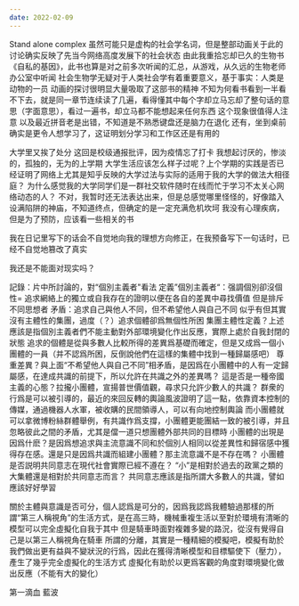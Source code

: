 ```yaml
---
date: 2022-02-09
---
```

Stand alone complex
虽然可能只是虚构的社会学名词，但是整部动画关于此的讨论确实反映了先当今网络高度发展下的社会状态
由此我重拾忘却已久的生物书《自私的基因》，此书也算是对之前多次听闻的汇总，从游戏，从久远的生物老师办公室中听闻
社会生物学无疑对于人类社会学有着重要意义，基于事实：人类是动物的一员
动画的探讨很明显大量吸取了这部书的精神
不知为何看书看到一半看不下去，就是同一章节连续读了几遍，看得懂其中每个字却立马忘却了整句话的意思（字面意思），看过一遍书，却立马都不能想起来任何东西
这个现象很值得人注意
以及最近拼音老是出错，不知道是不熟悉键盘还是脑力在退化
还有，坐到桌前确实是更令人想学习了，这证明划分学习和工作区还是有用的

大学里又挨了处分
这回是校级通报批评，因为疫情忘了打卡
我想起讨厌的，惨淡的，孤独的，无为的上学期 大学生活应该怎么样子过呢？上个学期的实践是否已经证明了网络上尤其是知乎反映的大学过法与实际的适用于我的大学的做法大相径庭？
为什么感觉我的大学同学们是一群社交软件随时在线而忙于学习不太关心网络动态的人？
不对，我暂时还无法表达出来，但是总感觉哪里怪怪的，好像踏入设满陷阱的神庙，不知道终点，但确定的是一定充满危机坎坷
我没有心理疾病，但是为了预防，应该看一些相关的书

我在日记里写下的话会不自觉地向我的理想方向修正，在我预备写下一句话时，已经不自觉地篡改了真实

我还是不能面对现实吗？

記錄：片中所討論的，對“個別主義者"看法
定義”個別主義者“：强調個別卻沒個性= 追求網絡上的獨立或自我存在的證明以便在各自的差異中尋找價值 但是排斥不同思想者
矛盾：追求自己與他人不同，但不希望他人與自己不同
似乎有但其實沒有主體性的集團，過度（？）追求個體卻爲無個性所困
集團主體性定義？上述應該是指個別主義者們不能主動對外部環境變化作出反應，實際上處於自我封閉的狀態
追求的個體是從與多數人比較所得的差異爲基礎而確定，但是又成爲一個小團體的一員（并不認爲所困，反倒說他們在這樣的集體中找到一種歸屬感吧）
尊重差異？與上面“不希望他人與自己不同”相矛盾，是因爲在小團體中的人有一定歸屬感，在達成共識的前提下，所以允許在共識之外的差異嗎？
這是否是一種帝國主義的心態？拉攏小團體，宣揚普世價值觀，尋求只允許少數人的共識？
群衆的行爲是可以被引導的，最近的來回反轉的輿論風波證明了這一點，依靠資本控制的傳媒，通過機器人水軍，被收購的民間領導人，可以有向地控制輿論
而小團體就可以拿微博粉絲群體舉例，有共識作爲支撐，小團體更能團結一致的被引導，并且忽略彼此之間的矛盾，尤其是儅一道只想團體外部共同的目標時
小團體的出現是因爲什麽？是因爲想追求與主流意識不同和於個別人相同以從差異性和歸宿感中獲得存在感。還是只是因爲共識而組建小團體？那主流意識不是不存在嗎？
小團體是否説明共同意志在現代社會實際已經不遵在？
“小”是相對於過去的政黨之類的大集體還是相對於共同意志而言？
共同意志應該是指所謂大多數人的共識，譬如應該好好學習

關於主體與意識是否可分，個人認爲是可分的，因爲我認爲我體驗過那樣的所謂“第三人稱視角”的生活方式，是在高三時，機械重複生活以至對於環境有清晰的模型可以完全虛擬化自我于其中
但是騎車時面對複雜多變的路況，從沒有覺得自己是以第三人稱視角在騎車
所謂的分離，其實是一種精細的模擬吧，模擬有助於我們做出更有益與不變狀況的行爲，因此在獲得清晰模型和目標驅使下（壓力），產生了幾乎完全虛擬化的生活方式
虛擬化有助於以更爲客觀的角度對環境變化做出反應（不能有大的變化）

第一滴血 藍波